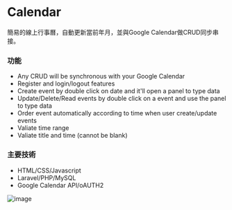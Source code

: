 # Calendar

簡易的線上行事曆，自動更新當前年月，並與Google Calendar做CRUD同步串接。


### 功能

* Any CRUD will be synchronous with your Google Calendar
* Register and login/logout features
* Create event by double click on date and it'll open a panel to type data
* Update/Delete/Read events by double click on a event and use the panel to type data
* Order event automatically according to time when user create/update events
* Valiate time range 
* Valiate title and time (cannot be blank) 

### 主要技術

* HTML/CSS/Javascript
* Laravel/PHP/MySQL
* Google Calendar API/oAUTH2

![image](https://github.com/sfwang20/calendar_GoogleAPI/blob/master/calendar.png)

